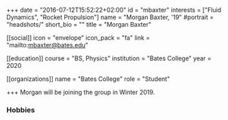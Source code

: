 +++
date = "2016-07-12T15:52:22+02:00"
id = "mbaxter"
interests = ["Fluid Dynamics", "Rocket Propulsion"]
name = "Morgan Baxter, '19"
#portrait = "headshots/"
short_bio = ""
title = "Morgan Baxter"

[[social]]
    icon = "envelope"
    icon_pack = "fa"
    link = "mailto:mbaxter@bates.edu"

[[education]]
    course = "BS, Physics"
    institution = "Bates College"
    year = 2020

[[organizations]]
    name = "Bates College"
    role = "Student"

+++ 
Morgan will be joining the group in Winter 2019.

### Hobbies

